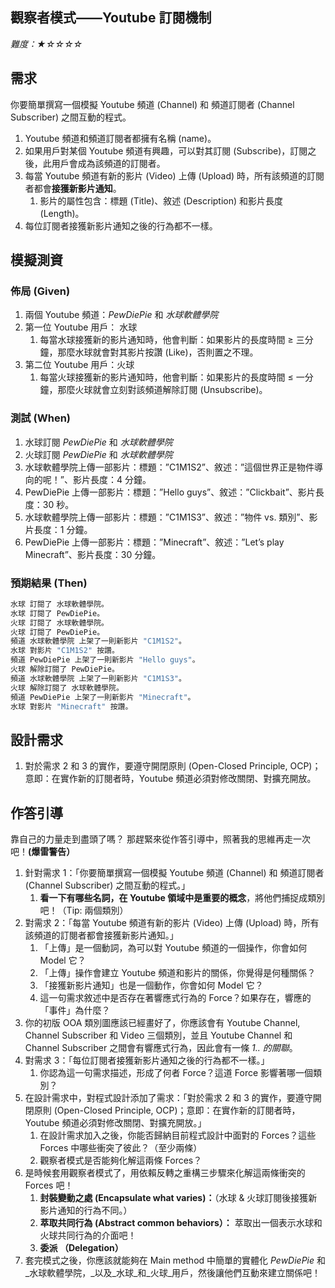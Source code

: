 ﻿
## 觀察者模式——Youtube 訂閱機制

_難度：★☆☆☆☆_

## 需求

你要簡單撰寫一個模擬 Youtube 頻道 (Channel) 和 頻道訂閱者 (Channel Subscriber) 之間互動的程式。

1.  Youtube 頻道和頻道訂閱者都擁有名稱 (name)。
2.  如果用戶對某個 Youtube 頻道有興趣，可以對其訂閱 (Subscribe)，訂閱之後，此用戶會成為該頻道的訂閱者。
3.  每當 Youtube 頻道有新的影片 (Video) 上傳 (Upload) 時，所有該頻道的訂閱者都會**接獲新影片通知**。
    1.  影片的屬性包含：標題 (Title)、敘述 (Description) 和影片長度 (Length)。
4.  每位訂閱者接獲新影片通知之後的行為都不一樣。

## 模擬測資

### 佈局 (Given)

1.  兩個 Youtube 頻道：_PewDiePie_  和  _水球軟體學院_
2.  第一位 Youtube 用戶： 水球
    1.  每當水球接獲新的影片通知時，他會判斷：如果影片的長度時間 ≥ 三分鐘，那麼水球就會對其影片按讚 (Like)，否則置之不理。
3.  第二位 Youtube 用戶：火球
    1.  每當火球接獲新的影片通知時，他會判斷：如果影片的長度時間 ≤ 一分鐘，那麼火球就會立刻對該頻道解除訂閱 (Unsubscribe)。

### 測試 (When)

1.  水球訂閱  _PewDiePie_  和  _水球軟體學院_
2.  火球訂閱  _PewDiePie_  和  _水球軟體學院_
3.  水球軟體學院上傳一部影片：標題：”C1M1S2”、敘述：”這個世界正是物件導向的呢！”、影片長度：4 分鐘。
4.  PewDiePie 上傳一部影片：標題：”Hello guys”、敘述：”Clickbait”、影片長度：30 秒。
5.  水球軟體學院上傳一部影片：標題：”C1M1S3”、敘述：”物件 vs. 類別”、影片長度：1 分鐘。
6.  PewDiePie 上傳一部影片：標題：”Minecraft”、敘述：”Let’s play Minecraft”、影片長度：30 分鐘。

### 預期結果 (Then)

```java
水球 訂閱了 水球軟體學院。
水球 訂閱了 PewDiePie。
火球 訂閱了 水球軟體學院。
火球 訂閱了 PewDiePie。
頻道 水球軟體學院 上架了一則新影片 "C1M1S2"。
水球 對影片 "C1M1S2" 按讚。
頻道 PewDiePie 上架了一則新影片 "Hello guys"。
火球 解除訂閱了 PewDiePie。
頻道 水球軟體學院 上架了一則新影片 "C1M1S3"。
火球 解除訂閱了 水球軟體學院。
頻道 PewDiePie 上架了一則新影片 "Minecraft"。
水球 對影片 "Minecraft" 按讚。

```

## 設計需求

1.  對於需求 2 和 3 的實作，要遵守開閉原則 (Open-Closed Principle, OCP)；意即：在實作新的訂閱者時，Youtube 頻道必須對修改關閉、對擴充開放。

## 作答引導

靠自己的力量走到盡頭了嗎？ 那趕緊來從作答引導中，照著我的思維再走一次吧！**(爆雷警告）**

1.  針對需求 1：「你要簡單撰寫一個模擬 Youtube 頻道 (Channel) 和 頻道訂閱者 (Channel Subscriber) 之間互動的程式。」
    1.  **看一下有哪些名詞，在 Youtube 領域中是重要的概念**，將他們捕捉成類別吧！（Tip: 兩個類別）
2.  對需求 2：「每當 Youtube 頻道有新的影片 (Video) 上傳 (Upload) 時，所有該頻道的訂閱者都會接獲新影片通知。」
    1.  「上傳」是一個動詞，為可以對 Youtube 頻道的一個操作，你會如何 Model 它？
    2.  「上傳」操作會建立 Youtube 頻道和影片的關係，你覺得是何種關係？
    3.  「接獲新影片通知」也是一個動作，你會如何 Model 它？
    4.  這一句需求敘述中是否存在著響應式行為的 Force？如果存在，響應的「事件」為什麼？
3.  你的初版 OOA 類別圖應該已經畫好了，你應該會有 Youtube Channel, Channel Subscriber 和 Video 三個類別，並且 Youtube Channel 和 Channel Subscriber 之間會有響應式行為，因此會有一條  __1.._  的關聯_。
4.  對需求 3：「每位訂閱者接獲新影片通知之後的行為都不一樣。」
    1.  你認為這一句需求描述，形成了何者 Force？這道 Force 影響著哪一個類別？
5.  在設計需求中，對程式設計添加了需求：「對於需求 2 和 3 的實作，要遵守開閉原則 (Open-Closed Principle, OCP)；意即：在實作新的訂閱者時，Youtube 頻道必須對修改關閉、對擴充開放。」
    1.  在設計需求加入之後，你能否歸納目前程式設計中面對的 Forces？這些 Forces 中哪些衝突了彼此？（至少兩條）
    2.  觀察者模式是否能夠化解這兩條 Forces？
6.  是時候套用觀察者模式了，用依賴反轉之重構三步驟來化解這兩條衝突的 Forces 吧！
    1.  **封裝變動之處 (Encapsulate what varies)：**（水球 & 火球訂閱後接獲新影片通知的行為不同。）
    2.  **萃取共同行為 (Abstract common behaviors）：**  萃取出一個表示水球和火球共同行為的介面吧！
    3.  **委派 （Delegation）**
7.  套完模式之後，你應該就能夠在 Main method 中簡單的實體化  _PewDiePie_  和  _水球軟體學院，_以及_水球_和_火球_用戶，然後讓他們互動來建立關係吧！
